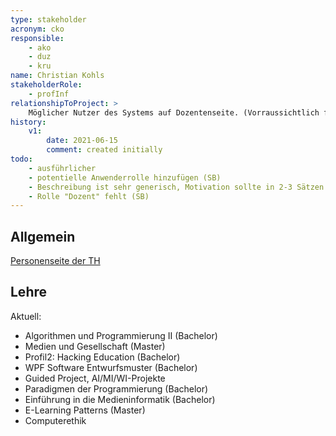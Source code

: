 ```yaml
---
type: stakeholder
acronym: cko
responsible: 
    - ako
    - duz
    - kru
name: Christian Kohls
stakeholderRole: 
    - profInf
relationshipToProject: >
    Möglicher Nutzer des Systems auf Dozentenseite. (Vorraussichtlich für AP2)
history:
    v1:
        date: 2021-06-15
        comment: created initially
todo: 
    - ausführlicher     
    - potentielle Anwenderrolle hinzufügen (SB)
    - Beschreibung ist sehr generisch, Motivation sollte in 2-3 Sätzen beschrieben sein (wie z.B. bei nnWMA2) (SB)
    - Rolle "Dozent" fehlt (SB)
---
```


## Allgemein

[Personenseite der TH](https://www.th-koeln.de/personen/christian.kohls/)

## Lehre 

Aktuell:
* Algorithmen und Programmierung II (Bachelor)
* Medien und Gesellschaft (Master)
* Profil2: Hacking Education (Bachelor)
* WPF Software Entwurfsmuster (Bachelor)
* Guided Project, AI/MI/WI-Projekte
* Paradigmen der Programmierung (Bachelor)
* Einführung in die Medieninformatik (Bachelor)
* E-Learning Patterns (Master)
* Computerethik